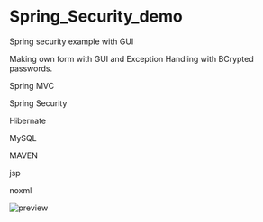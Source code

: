 # Spring_Security_demo
Spring security example with GUI

Making own form with GUI and Exception Handling with BCrypted passwords.

Spring MVC

Spring Security

Hibernate

MySQL

MAVEN

jsp

noxml 

![preview](https://user-images.githubusercontent.com/77654132/164947081-7789e2f7-fe6e-4f38-a32f-dc2afc0bdaeb.png)
